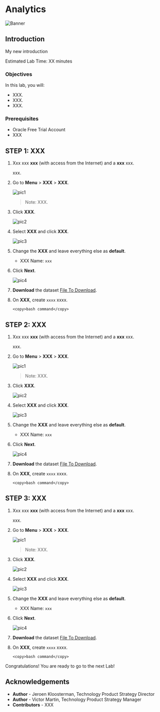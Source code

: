 # Analytics

![Banner](images/banner.png)

## Introduction

My new introduction

[](youtube:Sf5MkI9pTn0)

Estimated Lab Time: XX minutes

### Objectives

In this lab, you will:

- XXX.
- XXX.
- XXX.

### Prerequisites

- Oracle Free Trial Account
- XXX


## **STEP 1:** XXX

1. Xxx xxx **xxx** (with access from the Internet) and a **xxx** xxx.

   xxx.

2. Go to **Menu** > **XXX** > **XXX**.

   ![pic1](images/pic_1.png)

   > Note: XXX.

3. Click **XXX**.

   ![pic2](images/pic_2.png)

4. Select **XXX** and click **XXX**.

   ![pic3](images/pic_3.png)

5. Change the **XXX** and leave everything else as **default**.

      - XXX Name: `xxx`

6. Click **Next**.

   ![pic4](images/pic_4.png)

7. **Download** the dataset <a href="https://objectstorage.eu-frankfurt-1.oraclecloud.com/p/27PK5yRJp6ikvVdli-21D0vTwNywA0Q1aUPD2RQ7G8rtbPQwO2onh7TaZjfjawPj/n/odca/b/workshops-livelabs-do-not-delete/o/mds-di-ds-reef_life_survey_fish.csv" target="\_blank">File To Download</a>.

8. On **XXX**, create `xxxx` xxxx.

      ```
      <copy>bash command</copy>
      ```

## **STEP 2:** XXX

1. Xxx xxx **xxx** (with access from the Internet) and a **xxx** xxx.

   xxx.

2. Go to **Menu** > **XXX** > **XXX**.

   ![pic1](images/pic_1.png)

   > Note: XXX.

3. Click **XXX**.

   ![pic2](images/pic_2.png)

4. Select **XXX** and click **XXX**.

   ![pic3](images/pic_3.png)

5. Change the **XXX** and leave everything else as **default**.

      - XXX Name: `xxx`

6. Click **Next**.

   ![pic4](images/pic_4.png)

7. **Download** the dataset <a href="https://objectstorage.eu-frankfurt-1.oraclecloud.com/p/27PK5yRJp6ikvVdli-21D0vTwNywA0Q1aUPD2RQ7G8rtbPQwO2onh7TaZjfjawPj/n/odca/b/workshops-livelabs-do-not-delete/o/mds-di-ds-reef_life_survey_fish.csv" target="\_blank">File To Download</a>.

8. On **XXX**, create `xxxx` xxxx.

      ```
      <copy>bash command</copy>
      ```

## **STEP 3:** XXX


1. Xxx xxx **xxx** (with access from the Internet) and a **xxx** xxx.

   xxx.

2. Go to **Menu** > **XXX** > **XXX**.

   ![pic1](images/pic_1.png)

   > Note: XXX.

3. Click **XXX**.

   ![pic2](images/pic_2.png)

4. Select **XXX** and click **XXX**.

   ![pic3](images/pic_3.png)

5. Change the **XXX** and leave everything else as **default**.

      - XXX Name: `xxx`

6. Click **Next**.

   ![pic4](images/pic_4.png)

7. **Download** the dataset <a href="https://objectstorage.eu-frankfurt-1.oraclecloud.com/p/27PK5yRJp6ikvVdli-21D0vTwNywA0Q1aUPD2RQ7G8rtbPQwO2onh7TaZjfjawPj/n/odca/b/workshops-livelabs-do-not-delete/o/mds-di-ds-reef_life_survey_fish.csv" target="\_blank">File To Download</a>.

8. On **XXX**, create `xxxx` xxxx.

      ```
      <copy>bash command</copy>
      ```

Congratulations! You are ready to go to the next Lab!

## **Acknowledgements**

- **Author** - Jeroen Kloosterman, Technology Product Strategy Director
- **Author** - Victor Martin, Technology Product Strategy Manager
- **Contributors** - XXX
